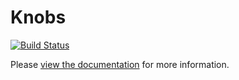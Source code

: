 Knobs
=====

[![Build Status](https://jenkins.svc.oncue.com:8443/job/WebServices-knobs/badge/icon)](https://jenkins.svc.oncue.com:8443/job/WebServices-knobs/)

Please [view the documentation](https://github.svc.oncue.com/pages/intelmedia/knobs/) for more information.
